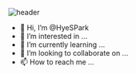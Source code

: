 ![header](https://capsule-render.vercel.app/api?type=transperant&color=auto&height=300&section=header&text=Hye%Soo%Park&fontSize=90)

- 👋 Hi, I’m @HyeSPark
- 👀 I’m interested in ...
- 🌱 I’m currently learning ...
- 💞️ I’m looking to collaborate on ...
- 📫 How to reach me ...
